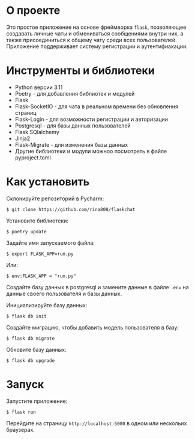 # О проекте

Это простое приложение на основе фреймворка `flask`, позволяющее создавать личные чаты и обмениваться сообщениями внутри них, а также присоединиться к общему чату среди всех пользователей. Приложение поддерживает систему регистрации и аутентифиакации.

# Инструменты и библиотеки

* Python версии 3.11
* Poetry - для добавления библиотек и модулей
* Flask
* Flask-SocketIO - для чата в реальном времени без обновления страниц
* Flask-Login - для возможности регистрации и авторизации
* Postgresql - для базы данных пользователей
* Flask SQlalchemy
* Jinja2
* Flask-Migrate - для изменения базы данных
* Другие библиотеки и модули можноо посмотреть в файле pyproject.toml

# Как установить

Склонируйте репозиторий в Pycharm:

	$ git clone https://github.com/rina808/flaskchat

Установите библиотеки:

	$ poetry update

Задайте имя запускаемого файла:

	$ export FLASK_APP=run.py

Или:

	$ env:FLASK_APP = "run.py"

Создайте базу данных в postgresql и замените данные в файле `.env` на данные своего пользователя и базы данных.

Инициализируйте базу данных:

	$ flask db init

Создайте миграцию, чтобы добавить модель пользователя в базу:

	$ flask db migrate

Обновите базу данных:

	$ flask db upgrade

# Запуск

Запустите приложение:

	$ flask run

Перейдите на страницу `http://localhost:5000` в одном или нескольих браузерах.
